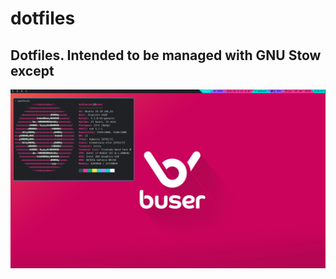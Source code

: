 # dotfiles
Dotfiles. Intended to be managed with GNU Stow except 
---
![screenshot](screenshot.png)
